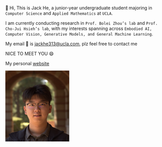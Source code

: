 :wave: 
Hi, This is Jack He, a junior-year undergraduate student majoring in `Computer Science` and `Applied Mathematics` at `UCLA`.

I am currently conducting research in `Prof. Bolei Zhou’s lab` and `Prof. Cho-Jui Hsieh’s lab`, with my interests spanning across `Embodied AI, Computer Vision, Generative Models, and General Machine Learning`.

My email :email: is jackhe313@ucla.com, plz feel free to contact me  

NICE TO MEET YOU :smile:

My personal [website](https://jackhe313.github.io/)

<img src=https://github.com/JackHe313/JackHe313/blob/main/IMG_1066.JPG style="width:200px;"/>


